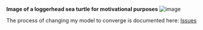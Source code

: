 **Image of a loggerhead sea turtle for motivational purposes**
![image](https://user-images.githubusercontent.com/114161047/201360587-69d5a5db-aa58-4632-8ef5-01a9b8b2891d.png)

The process of changing my model to converge is documented here: [Issues](issues.md)
